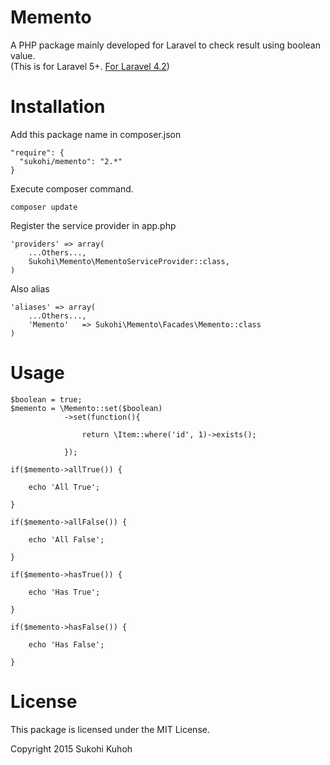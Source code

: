 # Memento
A PHP package mainly developed for Laravel to check result using boolean value.  
(This is for Laravel 5+. [For Laravel 4.2](https://github.com/SUKOHI/Memento/tree/1.0))


Installation
====

Add this package name in composer.json

    "require": {
      "sukohi/memento": "2.*"
    }

Execute composer command.

    composer update

Register the service provider in app.php

    'providers' => array(  
        ...Others...,  
        Sukohi\Memento\MementoServiceProvider::class,
    )

Also alias

    'aliases' => array(  
        ...Others...,  
        'Memento'   => Sukohi\Memento\Facades\Memento::class
    )

Usage
====

    $boolean = true;
    $memento = \Memento::set($boolean)
                ->set(function(){

                    return \Item::where('id', 1)->exists();

                });

    if($memento->allTrue()) {

        echo 'All True';

    }

    if($memento->allFalse()) {

        echo 'All False';

    }

    if($memento->hasTrue()) {

        echo 'Has True';

    }

    if($memento->hasFalse()) {

        echo 'Has False';

    }
        
License
====

This package is licensed under the MIT License.

Copyright 2015 Sukohi Kuhoh
